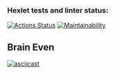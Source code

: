 ### Hexlet tests and linter status:
[![Actions Status](https://github.com/udavPit/frontend-project-44/workflows/hexlet-check/badge.svg)](https://github.com/udavPit/frontend-project-44/actions)
[![Maintainability](https://api.codeclimate.com/v1/badges/98fcd9c8a14ce16a96c6/maintainability)](https://codeclimate.com/github/udavPit/frontend-project-44/maintainability)

## Brain Even

[![asciicast](https://asciinema.org/a/pWEeXkNniPbaYRMLXyo7om93v.svg)](https://asciinema.org/a/pWEeXkNniPbaYRMLXyo7om93v)
